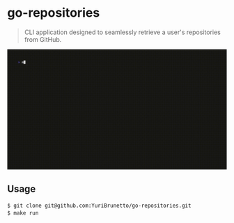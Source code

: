 # go-repositories

> CLI application designed to seamlessly retrieve a user's repositories from GitHub.

![Preview](demo.gif)

## Usage

```bash
$ git clone git@github.com:YuriBrunetto/go-repositories.git
$ make run
```
